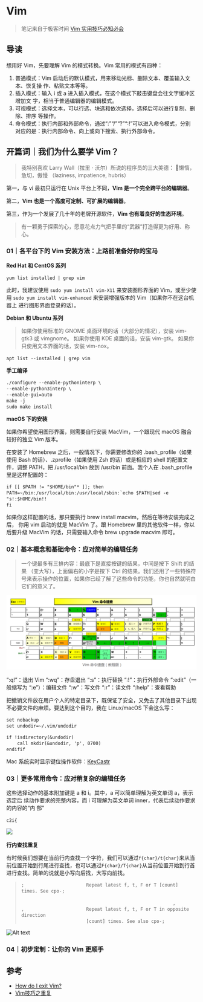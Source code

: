 # Vim

> 笔记来自于极客时间 [Vim 实用技巧必知必会](https://time.geekbang.org/column/intro/100055801)

## 导读

想用好 Vim，先要理解 Vim 的模式转换。Vim 常用的模式有四种：

1. 普通模式：Vim 启动后的默认模式，用来移动光标、删除文本、覆盖输入文本、恢复操
   作、粘贴文本等等。
2. 插入模式：输入 i 或 a 进入插入模式，在这个模式下敲击键盘会往文字缓冲区增加文
   字，相当于普通编辑器的编辑模式。
3. 可视模式：选择文本，可以行选、块选和依次选择，选择后可以进行复制、删除、排序
   等操作。
4. 命令模式：执行内部和外部命令，通过“:”“/”“?”“:!”可以进入命令模式，分别
   对应的是：执行内部命令、向上或向下搜索、执行外部命令。

## 开篇词｜我们为什么要学 Vim？

> 我特别喜欢 Larry Wall（拉里 · 沃尔）所说的程序员的三大美德： 懒惰，急切，傲慢
> （laziness, impatience, hubris）

第一，与 vi 最初只运行在 Unix 平台上不同，**Vim 是一个完全跨平台的编辑器**。

第二，**Vim 也是一个高度可定制、可扩展的编辑器**。

第三，作为一个发展了几十年的老牌开源软件，**Vim 也有着良好的生态环境**。

> 有一颗勇于探索的心，愿意花点力气把手里的“武器”打造得更为好用、称心。

### 01｜各平台下的 Vim 安装方法：上路前准备好你的宝马

**Red Hat 和 CentOS 系列**

`yum list installed | grep vim`

此时，我建议使用 `sudo yum install vim-X11` 来安装图形界面的 Vim，或至少使用
`sudo yum install vim-enhanced` 来安装增强版本的 Vim（如果你不在这台机器上
进行图形界面登录的话）。

**Debian 和 Ubuntu 系列**

> 如果你使用标准的 GNOME 桌面环境的话（大部分的情况），安装 vim-gtk3 或 vimgnome。
> 如果你使用 KDE 桌面的话，安装 vim-gtk。
> 如果你只使用文本界面的话，安装 vim-nox。

`apt list --installed | grep vim`

**手工编译**

```shell
./configure --enable-pythoninterp \
--enable-python3interp \
--enable-gui=auto
make -j
sudo make install
```

**macOS 下的安装**

如果你希望使用图形界面，则需要自行安装 MacVim，一个跟现代 macOS 融合较好的独立 Vim 版本。

在安装了 Homebrew 之后，一般情况下，你需要修改你的 .bash_profile（如果使用 Bash
的话）、.zprofile（如果使用 Zsh 的话）或是相应的 shell 的配置文件，调整 PATH，把
/usr/local/bin 放到 /usr/bin 前面。我个人在 .bash_profile 里是这样配置的：

```shell
if [[ $PATH != "$HOME/bin"* ]]; then
PATH=~/bin:/usr/local/bin:/usr/local/sbin:`echo $PATH|sed -e "s!:$HOME/bin!!
fi
```

如果你这样配置的话，那只要执行 brew install macvim，然后在等待安装完成之后，
你用 vim 启动的就是 MacVim 了。跟 Homebrew 里的其他软件一样，你以后要升级 MacVim 的话，只需要输入命令 brew upgrade macvim 即可。

### 02｜基本概念和基础命令：应对简单的编辑任务

> 一个键最多有三排内容：最底下是直接按键的结果，中间是按下 Shift 的结果
> （变大写），上面偏右的小字是按下 Ctrl 的结果。我们还用了一些特殊符号来表示操作的位置，如果你已经了解了这些命令的功能，你也自然就明白它们的意义了。

![](../assets/images/2022-09-01-14-01-35-image.png)

“:q!”：退出 Vim
“:wq”：存盘退出
“:s”：执行替换
“:!”：执行外部命令
“:edit”（一般缩写为 “:e”）：编辑文件
“:w”：写文件
“:r”：读文件
“:help”：查看帮助 

把撤销文件放在用户个人的特定目录下，既保证了安全，又免去了其他目录下出现不必要文件的麻烦。要达到这个目的，我在 Linux/macOS 下会这么写：

```shell
set nobackup
set undodir=~/.vim/undodir
```

```
if !isdirectory(&undodir)
    call mkdir(&undodir, 'p', 0700)
endifif
```

Mac 系统实时显示键位操作软件：[KeyCastr](https://github.com/keycastr/keycastr)

### 03｜更多常用命令：应对稍复杂的编辑任务

这些选择动作的基本附加键是 a 和 i。其中，a 可以简单理解为英文单词 a，表示选定后
续动作要求的完整内容，而 i 可理解为英文单词 inner，代表后续动作要求的内容的“内
部”

`c2i{`

![](https://static001.geekbang.org/resource/image/16/bd/16a886bf009e689bdbaf3e3fd4ca69bd.gif?wh=664*485)

**行内查找重复**

有时候我们想要在当前行内查找一个字符，我们可以通过`f{char}/t{char}`来从当前位置开始到行尾进行查找，也可以通过`F{char}/T{char}`从当前位置开始到行首进行查找。简单的说就是小写向后找，大写向前找。

> ```shell
> ;                       Repeat latest f, t, F or T [count] times. See cpo-;
> 
>                                                         ,
> ,                       Repeat latest f, t, F or T in opposite direction
>                         [count] times. See also cpo-;
> ```

![Alt text](https://img-blog.csdn.net/20150614233246892)

### 04｜初步定制：让你的 Vim 更顺手

## 参考

- [How do I exit Vim?](https://stackoverflow.com/questions/11828270/how-do-i-exit-vim)
- [Vim技巧之重复](https://blog.csdn.net/ii1245712564/article/details/46496347)
